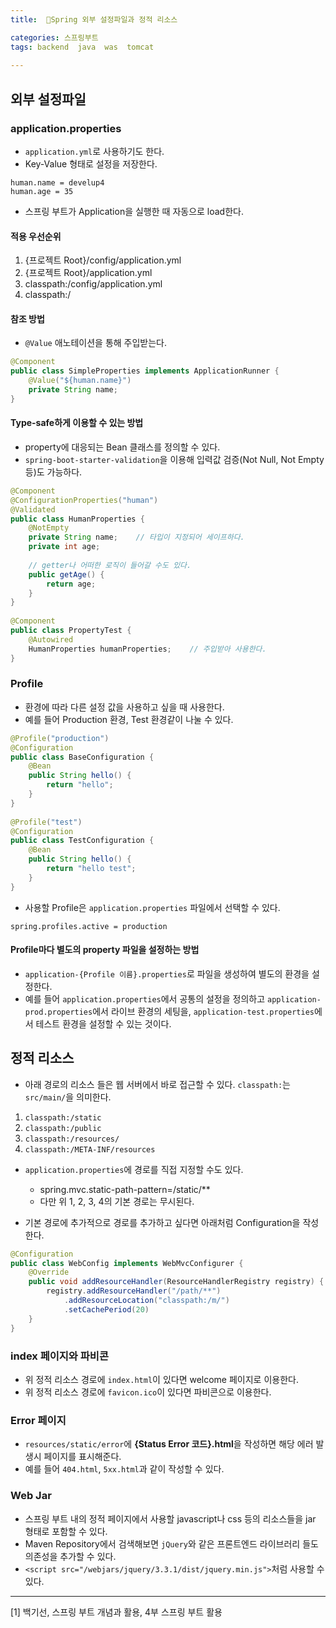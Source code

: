 ```yaml
---
title:  🍃Spring 외부 설정파일과 정적 리소스

categories: 스프링부트 
tags: backend  java  was  tomcat
 
---
```


  
## 외부 설정파일  
### application.properties  
- `application.yml`로 사용하기도 한다.  
- Key-Value 형태로 설정을 저장한다.  
  
```  
human.name = develup4  
human.age = 35  
```  
  
- 스프링 부트가 Application을 실행한 때 자동으로 load한다.  
  
#### 적용 우선순위  
1. {프로젝트 Root}/config/application.yml  
2. {프로젝트 Root}/application.yml  
3. classpath:/config/application.yml  
4. classpath:/  
  
#### 참조 방법  
- `@Value` 애노테이션을 통해 주입받는다.  
  
```java  
@Component  
public class SimpleProperties implements ApplicationRunner {  
    @Value("${human.name}")  
    private String name;  
}  
```  
  
#### Type-safe하게 이용할 수 있는 방법  
 - property에 대응되는 Bean 클래스를 정의할 수 있다.  
 - `spring-boot-starter-validation`을 이용해 입력값 검증(Not Null, Not Empty 등)도 가능하다.  
  
```java  
@Component  
@ConfigurationProperties("human")  
@Validated  
public class HumanProperties {  
	@NotEmpty  
	private String name;	// 타입이 지정되어 세이프하다.  
	private int age;  
  
	// getter나 어떠한 로직이 들어갈 수도 있다.  
	public getAge() {  
		return age;  
	}  
}  
  
@Component  
public class PropertyTest {  
	@Autowired  
	HumanProperties humanProperties;	// 주입받아 사용한다.  
}  
```  
  
### Profile  
- 환경에 따라 다른 설정 값을 사용하고 싶을 때 사용한다.  
- 예를 들어 Production 환경, Test 환경같이 나눌 수 있다.  
  
```java  
@Profile("production")  
@Configuration  
public class BaseConfiguration {  
	@Bean  
	public String hello() {  
		return "hello";  
	}  
}  
  
@Profile("test")  
@Configuration  
public class TestConfiguration {  
	@Bean  
	public String hello() {  
		return "hello test";  
	}  
}  
```  
  
- 사용할 Profile은 `application.properties` 파일에서 선택할 수 있다.  
  
```  
spring.profiles.active = production  
```  
  
#### Profile마다 별도의 property 파일을 설정하는 방법  
- `application-{Profile 이름}.properties`로 파일을 생성하여 별도의 환경을 설정한다.  
- 예를 들어 `application.properties`에서 공통의 설정을 정의하고 `application-prod.properties`에서 라이브 환경의 세팅을, `application-test.properties`에서 테스트 환경을 설정할 수 있는 것이다.  
  
## 정적 리소스  
- 아래 경로의 리소스 들은 웹 서버에서 바로 접근할 수 있다. `classpath:`는 `src/main/`을 의미한다.  
1. `classpath:/static`  
2. `classpath:/public`  
3. `classpath:/resources/`  
4. `classpath:/META-INF/resources`  
  
- `application.properties`에 경로를 직접 지정할 수도 있다.  
	- spring.mvc.static-path-pattern=/static/**  
	- 다만 위 1, 2, 3, 4의 기본 경로는 무시된다.  
	  
- 기본 경로에 추가적으로 경로를 추가하고 싶다면 아래처럼 Configuration을 작성한다.  
  
```java  
@Configuration  
public class WebConfig implements WebMvcConfigurer {  
	@Override  
	public void addResourceHandler(ResourceHandlerRegistry registry) {  
		registry.addResourceHandler("/path/**")  
			.addResourceLocation("classpath:/m/")  
			.setCachePeriod(20)  
	}  
}  
```  
  
### index 페이지와 파비콘  
- 위 정적 리소스 경로에 `index.html`이 있다면 welcome 페이지로 이용한다.  
- 위 정적 리소스 경로에 `favicon.ico`이 있다면 파비콘으로 이용한다.  
  
### Error 페이지  
- `resources/static/error`에 **{Status Error 코드}.html**을 작성하면 해당 에러 발생시 페이지를 표시해준다.  
- 예를 들어 `404.html`, `5xx.html`과 같이 작성할 수 있다.  
  
### Web Jar  
- 스프링 부트 내의 정적 페이지에서 사용할 javascript나 css 등의 리소스들을 jar 형태로 포함할 수 있다.  
- Maven Repository에서 검색해보면 `jQuery`와 같은 프론트엔드 라이브러리 들도 의존성을 추가할 수 있다.  
- `<script src="/webjars/jquery/3.3.1/dist/jquery.min.js">`처럼 사용할 수 있다.  
  
- - - -  
[1] 백기선, 스프링 부트 개념과 활용, 4부 스프링 부트 활용  

